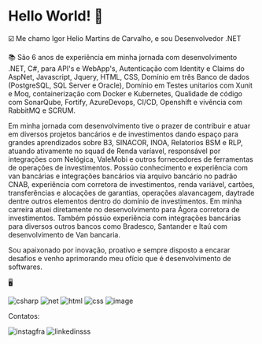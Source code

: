 # Hello World! 👋

☑️ Me chamo Igor Helio Martins de Carvalho, e sou Desenvolvedor .NET

📚 São 6 anos de experiência em minha jornada com desenvolvimento .NET, C#, para API's e WebApp's,
Autenticação com Identity e Claims do AspNet, Javascript, Jquery, HTML, CSS, Domínio em
três Banco de dados (PostgreSQL, SQL Server e Oracle), Domínio em Testes unitarios com
Xunit e Moq, containerização com Docker e Kubernetes, Qualidade de código com SonarQube, Fortify,
AzureDevops, CI/CD, Openshift e vivência com RabbitMQ e SCRUM.


Em minha jornada com desenvolvimento tive o prazer de contribuir e atuar em diversos projetos bancários e de investimentos dando espaço para grandes aprendizados sobre B3, SINACOR, INOA, Relatorios BSM e RLP, atuando ativamente no squad de Renda varíavel, responsável por integrações com Nelógica, ValeMobi e outros fornecedores de ferramentas de operações de investimentos.
Possúo conhecimento e experiência com van bancárias e integrações bancários via arquivo bancário no padrão CNAB, experiência com corretora de investimentos, renda variável, cartões, transferências e alocações de garantias, operações alavancagem, daytrade dentre outros elementos dentro do domínio de investimentos.
Em minha carreira atuei diretamente no desenvolvimento para Ágora corretora de investimentos. Também póssúo experiência com integrações bancárias para diversos outros bancos como Bradesco, Santander e Itaú com desenvolvimento de Van bancaria. 

Sou apaixonado por inovação, proativo e sempre disposto a encarar desafios e venho aprimorando meu ofício que é desenvolvimento de softwares.

🖥️


![csharp](https://github.com/valento45/igor.carvalho/assets/54119744/30c60a11-a648-4648-8b0f-c788fc614fdf)
![net](https://github.com/valento45/igor.carvalho/assets/54119744/93053858-7a45-4dd6-a002-2eb013b57537)
![html](https://github.com/valento45/igor.carvalho/assets/54119744/ac7d8ad8-dfd5-472d-9927-f37649bbb331)
![css](https://github.com/valento45/igor.carvalho/assets/54119744/2e93b6d3-8bbd-4d6b-bc0b-cce867fa0fce)
![image](https://github.com/user-attachments/assets/8e0d93a7-8d11-4aa2-bbdc-5e440a0b92d2)



Contatos:


![instagfra](https://github.com/valento45/igor.carvalho/assets/54119744/8ad7ecea-e5fe-4c79-a793-6b7d4b045d0d)
![linkedinsss](https://github.com/valento45/igor.carvalho/assets/54119744/5b720580-a032-4ff8-869e-648b9d24ebeb)
